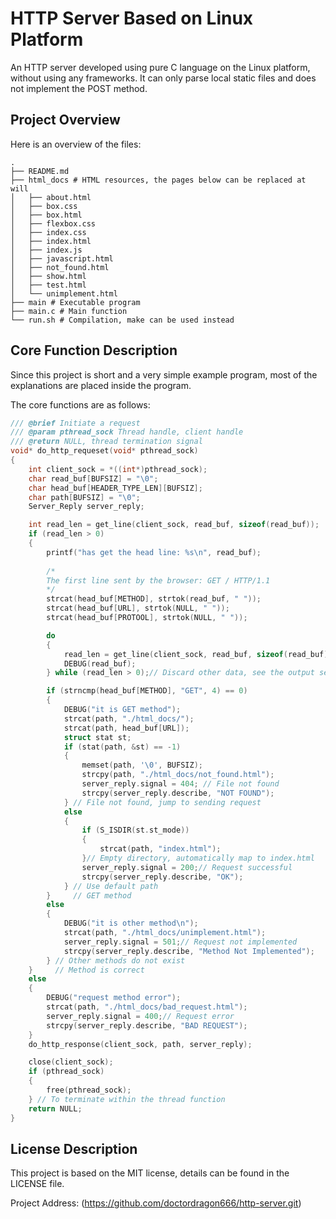 # HTTP Server Based on Linux Platform

An HTTP server developed using pure C language on the Linux platform, without using any frameworks. It can only parse local static files and does not implement the POST method.

## Project Overview

Here is an overview of the files:

```shell
.
├── README.md
├── html_docs # HTML resources, the pages below can be replaced at will
│   ├── about.html
│   ├── box.css
│   ├── box.html
│   ├── flexbox.css
│   ├── index.css
│   ├── index.html
│   ├── index.js
│   ├── javascript.html
│   ├── not_found.html
│   ├── show.html
│   ├── test.html
│   └── unimplement.html
├── main # Executable program
├── main.c # Main function
└── run.sh # Compilation, make can be used instead
```

## Core Function Description
Since this project is short and a very simple example program, most of the explanations are placed inside the program.

The core functions are as follows:

```cpp
/// @brief Initiate a request
/// @param pthread_sock Thread handle, client handle
/// @return NULL, thread termination signal
void* do_http_requeset(void* pthread_sock)
{
    int client_sock = *((int*)pthread_sock);
    char read_buf[BUFSIZ] = "\0";
    char head_buf[HEADER_TYPE_LEN][BUFSIZ];
    char path[BUFSIZ] = "\0";
    Server_Reply server_reply;

    int read_len = get_line(client_sock, read_buf, sizeof(read_buf));
    if (read_len > 0)
    {
        printf("has get the head line: %s\n", read_buf);
		
        /*
        The first line sent by the browser: GET / HTTP/1.1
        */
        strcat(head_buf[METHOD], strtok(read_buf, " "));
        strcat(head_buf[URL], strtok(NULL, " "));
        strcat(head_buf[PROTOOL], strtok(NULL, " "));

        do
        {
            read_len = get_line(client_sock, read_buf, sizeof(read_buf));
            DEBUG(read_buf);
        } while (read_len > 0);// Discard other data, see the output section for details

        if (strncmp(head_buf[METHOD], "GET", 4) == 0)
        {
            DEBUG("it is GET method");
            strcat(path, "./html_docs/");
            strcat(path, head_buf[URL]);
            struct stat st;
            if (stat(path, &st) == -1)
            {
                memset(path, '\0', BUFSIZ);
                strcpy(path, "./html_docs/not_found.html");
                server_reply.signal = 404; // File not found
                strcpy(server_reply.describe, "NOT FOUND");
            } // File not found, jump to sending request
            else
            {
                if (S_ISDIR(st.st_mode))
                {
                    strcat(path, "index.html");
                }// Empty directory, automatically map to index.html
                server_reply.signal = 200;// Request successful
                strcpy(server_reply.describe, "OK");
            } // Use default path
        }     // GET method
        else
        {
            DEBUG("it is other method\n");
            strcat(path, "./html_docs/unimplement.html");
            server_reply.signal = 501;// Request not implemented
            strcpy(server_reply.describe, "Method Not Implemented");
        } // Other methods do not exist
    }     // Method is correct
    else
    {
        DEBUG("request method error");
        strcat(path, "./html_docs/bad_request.html");
        server_reply.signal = 400;// Request error
        strcpy(server_reply.describe, "BAD REQUEST");
    }
    do_http_response(client_sock, path, server_reply);

    close(client_sock);
    if (pthread_sock)
    {
        free(pthread_sock);
    } // To terminate within the thread function
    return NULL;
}

```

## License Description
This project is based on the MIT license, details can be found in the LICENSE file.

Project Address: (https://github.com/doctordragon666/http-server.git)